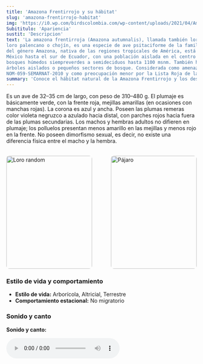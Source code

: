```yaml
---
title: 'Amazona Frentirrojo y su hábitat'
slug: 'amazona-frentirrojo-habitat'
img: 'https://i0.wp.com/birdscolombia.com/wp-content/uploads/2021/04/Amazona-autumnalis.jpg?resize=1024%2C677&ssl=1'
Subititulo: 'Apariencia'
sustit: 'Descripcion'
text: 'La amazona frentirroja (Amazona autumnalis), llamada también loro cariamarillo, cachete amarillo,
loro palencano o chojín, es una especie de ave psitaciforme de la familia Psittacidae. Esta especie
del género Amazona, nativa de las regiones tropicales de América, está distribuida desde el este de
México hasta el sur de Ecuador, con una población aislada en el centro de Brasil, donde habita
bosques húmedos siempreverdes a semideciduos hasta 1100 msnm. También habita zonas semiabiertas con
árboles aislados o pequeños sectores de bosque. Considerada como amenazada (A) por la
NOM-059-SEMARNAT-2010 y como preocupación menor por la Lista Roja de la IUCN.'
summary: 'Conoce el hábitat natural de la Amazona Frentirrojo y los desafíos que enfrenta...'
---
```


Es un ave de 32–35 cm de largo, con peso de 310–480 g. El plumaje es básicamente verde, con la
frente roja, mejillas amarillas (en ocasiones con manchas rojas). La corona es azul y ancha. Poseen
las plumas remeras color violeta negruzco a azulado hacia distal, con parches rojos hacia fuera de
las plumas secundarias. Los machos y hembras adultos no difieren en plumaje; los polluelos presentan
menos amarillo en las mejillas y menos rojo en la frente. No poseen dimorfismo sexual, es decir, no
existe una diferencia física entre el macho y la hembra.

<br>

<div style="display: flex; justify-content: space-between; align-items: center; gap: 16px;">
    <div style="width: 45%; height: 300px; overflow: hidden; border-radius: 8px;">
        <img 
            src="https://upload.wikimedia.org/wikipedia/commons/thumb/1/1f/Amazona_autumnalis_-Jurong_BirdPark-8b.jpg/220px-Amazona_autumnalis_-Jurong_BirdPark-8b.jpg" 
            alt="Loro random" 
            style="width: 100%; height: 100%; object-fit: cover; object-position: top;"
        />
    </div>
    <div style="width: 45%; height: 300px; overflow: hidden; border-radius: 8px;">
        <img 
            src="https://th.bing.com/th/id/R.75d7526b83714201a8e2f5df7325a203?rik=uJCKl7tCrWZ4aA&riu=http%3a%2f%2fanimal.memozee.com%2fArchOLD-7%2f1188920381-m.jpg&ehk=cDEZYOVljD53Q0i50ABBiHWaXKZc7p%2bXL6VYdqCg0z8%3d&risl=&pid=ImgRaw&r=0" 
            alt="Pájaro" 
            style="width: 100%; height: 100%; object-fit: cover; object-position: top;"
        />
    </div>
</div>

### Estilo de vida y comportamiento

-   **Estilo de vida:** Arborícola, Altricial, Terrestre
-   **Comportamiento estacional:** No migratorio

### Sonido y canto

**Sonido y canto:**

<audio controls>
    <source
        src="/audio/XC597424%20-%20Red-lored%20Amazon%20-%20Amazona%20autumnalis.mp3"
        type="audio/mpeg"
    />
    Tu navegador no soporta el elemento de audio.
</audio>
